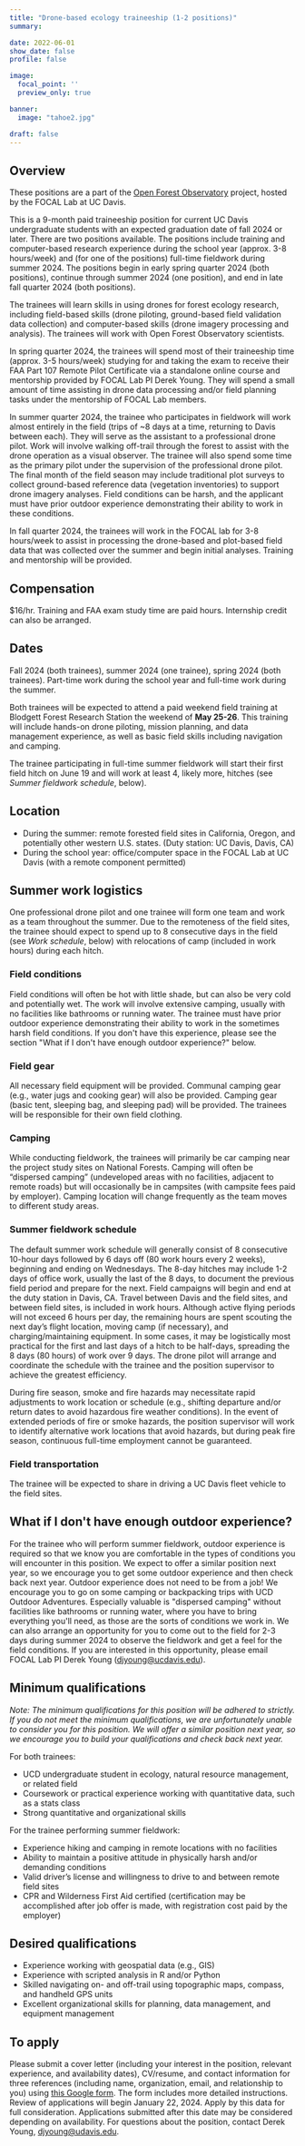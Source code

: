 ```yaml
---
title: "Drone-based ecology traineeship (1-2 positions)"
summary:

date: 2022-06-01
show_date: false
profile: false

image:
  focal_point: ''
  preview_only: true

banner:
  image: "tahoe2.jpg"

draft: false
---
```


## Overview

These positions are a part of the [Open Forest Observatory](http://www.openforestobservatory.org) project, hosted by the FOCAL Lab at UC Davis.

This is a 9-month paid traineeship position for current UC Davis undergraduate students with an expected graduation date of fall 2024 or later. There are two positions available. The positions include training and computer-based research experience during the school year (approx. 3-8 hours/week) and (for one of the positions) full-time fieldwork during summer 2024. The positions begin in early spring quarter 2024 (both positions), continue through summer 2024 (one position), and end in late fall quarter 2024 (both positions).

The trainees will learn skills in using drones for forest ecology research, including field-based skills (drone piloting, ground-based field validation data collection) and computer-based skills (drone imagery processing and analysis). The trainees will work with Open Forest Observatory scientists.

In spring quarter 2024, the trainees will spend most of their traineeship time (approx. 3-5 hours/week) studying for and taking the exam to receive their FAA Part 107 Remote Pilot Certificate via a standalone online course and mentorship provided by FOCAL Lab PI Derek Young. They will spend a small amount of time assisting in drone data processing and/or field planning tasks under the mentorship of FOCAL Lab members.

In summer quarter 2024, the trainee who participates in fieldwork will work almost entirely in the field (trips of ~8 days at a time, returning to Davis between each). They will serve as the assistant to a professional drone pilot. Work will involve walking off-trail through the forest to assist with the drone operation as a visual observer. The trainee will also spend some time as the primary pilot under the supervision of the professional drone pilot. The final month of the field season may include traditional plot surveys to collect ground-based reference data (vegetation inventories) to support drone imagery analyses. Field conditions can be harsh, and the applicant must have prior outdoor experience demonstrating their ability to work in these conditions.

In fall quarter 2024, the trainees will work in the FOCAL lab for 3-8 hours/week to assist in processing the drone-based and plot-based field data that was collected over the summer and begin initial analyses. Training and mentorship will be provided.

## **Compensation**

$16/hr. Training and FAA exam study time are paid hours. Internship credit can also be arranged.

## Dates

Fall 2024 (both trainees), summer 2024 (one trainee), spring 2024 (both trainees). Part-time work during the school year and full-time work during the summer.

Both trainees will be expected to attend a paid weekend field training at Blodgett Forest Research Station the weekend of **May 25-26**. This training will include hands-on drone piloting, mission planning, and data management experience, as well as basic field skills including navigation and camping.

The trainee participating in full-time summer fieldwork will start their first field hitch on June 19 and will work at least 4, likely more, hitches (see *Summer fieldwork schedule*, below).

## **Location**

- During the summer: remote forested field sites in California, Oregon, and potentially other western U.S. states. (Duty station: UC Davis, Davis, CA)
- During the school year: office/computer space in the FOCAL Lab at UC Davis (with a remote component permitted)

## **Summer work logistics**

One professional drone pilot and one trainee will form one team and work as a team throughout the summer. Due to the remoteness of the field sites, the trainee should expect to spend up to 8 consecutive days in the field (see *Work schedule*, below) with relocations of camp (included in work hours) during each hitch.

### Field conditions

Field conditions will often be hot with little shade, but can also be very cold and potentially wet. The work will involve extensive camping, usually with no facilities like bathrooms or running water. The trainee must have prior outdoor experience demonstrating their ability to work in the sometimes harsh field conditions. If you don't have this experience, please see the section "What if I don't have enough outdoor experience?" below.

### Field gear

All necessary field equipment will be provided. Communal camping gear (e.g., water jugs and cooking gear) will also be provided. Camping gear (basic tent, sleeping bag, and sleeping pad) will be provided. The trainees will be responsible for their own field clothing.

### Camping

While conducting fieldwork, the trainees will primarily be car camping near the project study sites on National Forests. Camping will often be “dispersed camping” (undeveloped areas with no facilities, adjacent to remote roads) but will occasionally be in campsites (with campsite fees paid by employer). Camping location will change frequently as the team moves to different study areas.

### Summer fieldwork schedule

The default summer work schedule will generally consist of 8 consecutive 10-hour days followed by 6 days off (80 work hours every 2 weeks), beginning and ending on Wednesdays. The 8-day hitches may include 1-2 days of office work, usually the last of the 8 days, to document the previous field period and prepare for the next. Field campaigns will begin and end at the duty station in Davis, CA. Travel between Davis and the field sites, and between field sites, is included in work hours. Although active flying periods will not exceed 6 hours per day, the remaining hours are spent scouting the next day’s flight location, moving camp (if necessary), and charging/maintaining equipment. In some cases, it may be logistically most practical for the first and last days of a hitch to be half-days, spreading the 8 days (80 hours) of work over 9 days. The drone pilot will arrange and coordinate the schedule with the trainee and the position supervisor to achieve the greatest efficiency.

During fire season, smoke and fire hazards may necessitate rapid adjustments to work location or schedule (e.g., shifting departure and/or return dates to avoid hazardous fire weather conditions). In the event of extended periods of fire or smoke hazards, the position supervisor will work to identify alternative work locations that avoid hazards, but during peak fire season, continuous full-time employment cannot be guaranteed.

### Field transportation

The trainee will be expected to share in driving a UC Davis fleet vehicle to the field sites.

## What if I don't have enough outdoor experience?

For the trainee who will perform summer fieldwork, outdoor experience is required so that we know you are comfortable in the types of conditions you will encounter in this position. We expect to offer a similar position next year, so we encourage you to get some outdoor experience and then check back next year. Outdoor experience does not need to be from a job! We encourage you to go on some camping or backpacking trips with UCD Outdoor Adventures. Especially valuable is "dispersed camping" without facilities like bathrooms or running water, where you have to bring everything you'll need, as those are the sorts of conditions we work in. We can also arrange an opportunity for you to come out to the field for 2-3 days during summer 2024 to observe the fieldwork and get a feel for the field conditions. If you are interested in this opportunity, please email FOCAL Lab PI Derek Young (djyoung@ucdavis.edu).

## Minimum qualifications

*Note: The minimum qualifications for this position will be adhered to strictly. If you do not meet the minimum qualifications, we are unfortunately unable to consider you for this position. We will offer a similar position next year, so we encourage you to build your qualifications and check back next year.*

For both trainees:

- UCD undergraduate student in ecology, natural resource management, or related field
- Coursework or practical experience working with quantitative data, such as a stats class
- Strong quantitative and organizational skills

For the trainee performing summer fieldwork:

- Experience hiking and camping in remote locations with no facilities
- Ability to maintain a positive attitude in physically harsh and/or demanding conditions
- Valid driver’s license and willingness to drive to and between remote field sites
- CPR and Wilderness First Aid certified (certification may be accomplished after job offer is made, with registration cost paid by the employer)

## Desired qualifications

- Experience working with geospatial data (e.g., GIS)
- Experience with scripted analysis in R and/or Python
- Skilled navigating on- and off-trail using topographic maps, compass, and handheld GPS units
- Excellent organizational skills for planning, data management, and equipment management

## **To apply**

Please submit a cover letter (including your interest in the position, relevant experience, and availability dates), CV/resume, and contact information for three references (including name, organization, email, and relationship to you) using [this Google form](https://forms.gle/J4hAZ8XRTomq5qDEA). The form includes more detailed instructions. Review of applications will begin January 22, 2024. Apply by this data for full consideration. Applications submitted after this date may be considered depending on availability. For questions about the position, contact Derek Young, djyoung@udavis.edu.